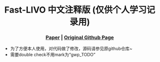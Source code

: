  [comment]: <> (# r3live)

 <h1 align="center"> Fast-LIVO 中文注释版 (仅供个人学习记录用)
  </h1>


[comment]: <> (  <h2 align="center">PAPER</h2>)
  <h3 align="center">
  <a href="https://arxiv.org/pdf/2203.00893.pdf">Paper</a> 
  | <a href="https://github.com/hku-mars/FAST-LIVO">Original Github Page</a>
  </h3>
  <div align="center"></div>

  * 为了方便本人使用，对代码做了修改，源码请参见原github仓库~
  * 需要double check不用mark为“gwp_TODO”

